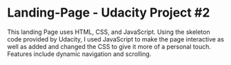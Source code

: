 # Landing-Page - Udacity Project #2
This landing Page uses HTML, CSS, and JavaScript. Using the skeleton code provided by Udacity, I used JavaScript to make the page interactive as well as added and changed the CSS to give it more of a personal touch. Features include dynamic navigation and scrolling. 
